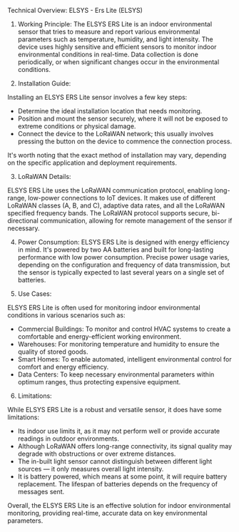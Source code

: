 Technical Overview: ELSYS - Ers Lite (ELSYS)

1. Working Principle:
The ELSYS ERS Lite is an indoor environmental sensor that tries to measure and report various environmental parameters such as temperature, humidity, and light intensity. The device uses highly sensitive and efficient sensors to monitor indoor environmental conditions in real-time. Data collection is done periodically, or when significant changes occur in the environmental conditions. 

2. Installation Guide:

Installing an ELSYS ERS Lite sensor involves a few key steps:
   
   - Determine the ideal installation location that needs monitoring.  
   - Position and mount the sensor securely, where it will not be exposed to extreme conditions or physical damage.
   - Connect the device to the LoRaWAN network; this usually involves pressing the button on the device to commence the connection process.

It's worth noting that the exact method of installation may vary, depending on the specific application and deployment requirements.

3. LoRaWAN Details:
  
ELSYS ERS Lite uses the LoRaWAN communication protocol, enabling long-range, low-power connections to IoT devices. It makes use of different LoRaWAN classes (A, B, and C), adaptive data rates, and all the LoRaWAN specified frequency bands. The LoRaWAN protocol supports secure, bi-directional communication, allowing for remote management of the sensor if necessary.

4. Power Consumption:
ELSYS ERS Lite is designed with energy efficiency in mind. It's powered by two AA batteries and built for long-lasting performance with low power consumption. Precise power usage varies, depending on the configuration and frequency of data transmission, but the sensor is typically expected to last several years on a single set of batteries.

5. Use Cases:
  
ELSYS ERS Lite is often used for monitoring indoor environmental conditions in various scenarios such as:

   - Commercial Buildings: To monitor and control HVAC systems to create a comfortable and energy-efficient working environment.
   - Warehouses: For monitoring temperature and humidity to ensure the quality of stored goods.
   - Smart Homes: To enable automated, intelligent environmental control for comfort and energy efficiency.
   - Data Centers: To keep necessary environmental parameters within optimum ranges, thus protecting expensive equipment.

6. Limitations:
  
While ELSYS ERS Lite is a robust and versatile sensor, it does have some limitations:

   - Its indoor use limits it, as it may not perform well or provide accurate readings in outdoor environments.
   - Although LoRaWAN offers long-range connectivity, its signal quality may degrade with obstructions or over extreme distances.
   - The in-built light sensor cannot distinguish between different light sources — it only measures overall light intensity.
   - It is battery powered, which means at some point, it will require battery replacement. The lifespan of batteries depends on the frequency of messages sent.
   
Overall, the ELSYS ERS Lite is an effective solution for indoor environmental monitoring, providing real-time, accurate data on key environmental parameters.